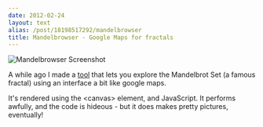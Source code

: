```yaml
---
date: 2012-02-24
layout: text
alias: /post/18198517292/mandelbrowser
title: Mandelbrowser - Google Maps for fractals
---
```


![Mandelbrowser Screenshot](https://img.skitch.com/20120224-ka2ufitu9i8kny66wg6isdny4p.jpg)

A while ago I made a [tool](http://mandelbrowser.heroku.com/#-0.4998193359374997,-0.4990869140624997,-0.519267578125,-0.518779296875,800) that lets you explore the Mandelbrot Set (a famous fractal) using an interface a bit like google maps.

It's rendered using the &lt;canvas&gt; element, and JavaScript. It performs awfully, and the code is hideous - but it does makes pretty pictures, eventually!


